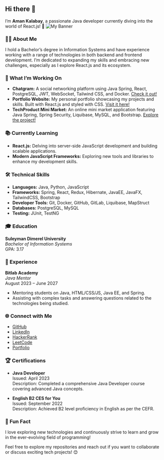 
<!--
**Amansdfg/Amansdfg** is a ✨ _special_ ✨ repository because its `README.md` (this file) appears on your GitHub profile.

Here are some ideas to get you started:

- 🔭 I’m currently working on ...
- 🌱 I’m currently learning ...
- 👯 I’m looking to collaborate on ...
- 🤔 I’m looking for help with ...
- 💬 Ask me about ...
- 📫 How to reach me: ...
- 😄 Pronouns: ...
- ⚡ Fun fact: ...
-->
## Hi there 👋

I’m **Aman Kalabay**, a passionate Java developer currently diving into the world of React.js! 🚀
![My Banner](assets/banner-image.png)  <!-- Example of adding a banner image -->
### 👨‍💻 About Me

I hold a Bachelor’s degree in Information Systems and have experience working with a range of technologies in both backend and frontend development. I’m dedicated to expanding my skills and embracing new challenges, especially as I explore React.js and its ecosystem.

### 🌟 What I’m Working On

- **Chatgram:** A social networking platform using Java Spring, React, PostgreSQL, JWT, WebSocket, Tailwind CSS, and Docker. [Check it out!](#)
- **Portfolio Website:** My personal portfolio showcasing my projects and skills. Built with React.js and styled with CSS. [Visit it here!](#)
- **TechProduct Mini Market:** An online mini market application featuring Java Spring, Spring Security, Liquibase, MySQL, and Bootstrap. [Explore the project!](#)

### 📚 Currently Learning

- **React.js:** Delving into server-side JavaScript development and building scalable applications.
- **Modern JavaScript Frameworks:** Exploring new tools and libraries to enhance my development skills.

### 🛠️ Technical Skills

- **Languages:** Java, Python, JavaScript
- **Frameworks:** Spring, React, Redux, Hibernate, JavaEE, JavaFX, TailwindCSS, Bootstrap
- **Developer Tools:** Git, Docker, GitHub, GitLab, Liquibase, MapStruct
- **Databases:** PostgreSQL, MySQL
- **Testing:** JUnit, TestNG

### 🎓 Education

**Suleyman Dimerel University**  
*Bachelor of Information Systems*  
GPA: 3.17

### 💼 Experience

**Bitlab Academy**  
*Java Mentor*  
August 2023 – June 2027  
- Mentoring students on Java, HTML/CSS/JS, Java EE, and Spring.
- Assisting with complex tasks and answering questions related to the technologies being studied.

### 🌐 Connect with Me

- [GitHub](https://github.com/Amansdfg)
- [LinkedIn](https://www.linkedin.com/in/amankalabay)
- [HackerRank](https://www.hackerrank.com/Amansdfg)
- [LeetCode](https://leetcode.com/Amansdfg)
- [Portfolio](#)

### 🏆 Certifications

- **Java Developer**  
  Issued: April 2023  
  Description: Completed a comprehensive Java Developer course covering advanced Java concepts.
  
- **English B2 CES for You**  
  Issued: September 2022  
  Description: Achieved B2 level proficiency in English as per the CEFR.

### 🤔 Fun Fact

I love exploring new technologies and continuously strive to learn and grow in the ever-evolving field of programming!

Feel free to explore my repositories and reach out if you want to collaborate or discuss exciting tech projects! 😊
